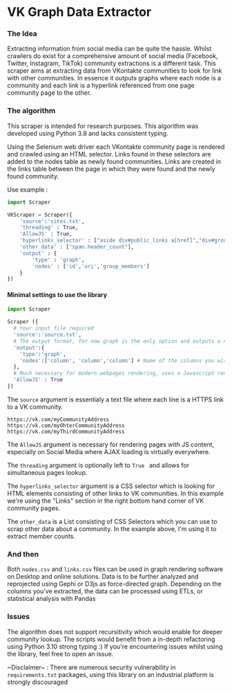 # VK Graph Data Extractor
### The Idea
Extracting information from social media can be quite the hassle. Whilst crawlers do exist for a comprehensive amount of social media (Facebook, Twitter, Instagram, TikTok) community extractions is a different task.
This scraper aims at extracting data from VKontakte communities to look for link with other communities. In essence it outputs graphs where each node is a community and each link is a hyperlink referenced from one page community page to the other.

### The algorithm

This scraper is intended for research purposes. 
This algorithm was developed using Python 3.8 and lacks consistent typing.

Using the Selenium web driver each VKontakte community page is rendered and crawled using an HTML selector.
Links found in these selectors are added to the nodes table as newly found communities. Links are created in the links table between the page in which they were found and the newly found community.

Use example : 
```Python
import Scraper

VKScraper = Scraper({
	'source':'sites.txt',
	'threading' : True,
	'AllowJS' : True,
	'hyperlinks_selector' : ["aside div#public_links a[href]","div#group_links a[href]"],
	'other_data' : ["span.header_count"],
	'output' : {
		'type' : 'graph',
		'nodes' : ['id','uri','group_members']
	}
})
```
#### Minimal settings to use the library
```Python
import Scraper

Scraper ({
  # Your input file required
  'source':'source.txt',
  # The output format, for now graph is the only option and outputs a nodes.csv and a links.csv file
  'output':{
    'type':'graph',
    'nodes':['column', 'column','column'] # Name of the columns you wish to see in output, by default Id is present for each individual node
  },
  # Much necessary for modern webpages rendering, uses a Javascript rendering engine
  'AllowJS' : True
})

```
The `source` argument is essentialy a text file where each line is a HTTPS link to a VK community.
```text
https://vk.com/myCommunityAddress
https://vk.com/myOhterCommunityAddress
https://vk.com/myThirdCommunityAddress
```
The `AllowJS` argument is necessary for rendering pages with JS content, especially on Social Media where AJAX loading is virtually everywhere.

The `threading` argument is optionally left to ```True ``` and allows for simultaneous pages lookup.

The `hyperlinks_selector` argument is a CSS selector which is looking for HTML elements consisting of other links to VK communities. In this example we're using the "Links" section in the right bottom hand corner of VK community pages.

The `other_data` is a List consisting of CSS Selectors which you can use to scrap other data about a community. In the example above, I'm using it to extract member counts.
 
 
### And then

Both `nodes.csv` and `links.csv` files can be used in graph rendering software on Desktop and online solutions. Data is to be further analyzed and reprojected using Gephi or D3js as force-directed graph. Depending on the columns you've extracted, the data can be processed using ETLs, or statistical analysis with Pandas


### Issues
The algorithm does not support recursitivity which would enable for deeper community lookup. The scripts would benefit from a in-depth refactoring using Python 3.10 strong typing :)
If you're encountering issues whilst using the library, feel free to open an issue.

~Disclaimer~ : There are numerous security vulnerability in `requirements.txt` packages, using this library on an industrial platform is strongly discouraged
